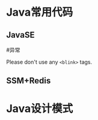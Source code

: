 Java常用代码
==

JavaSE
--
#异常
<p>Please don't use any <code>&lt;blink&gt;</code> tags.</p>





SSM+Redis
--
# Java设计模式
